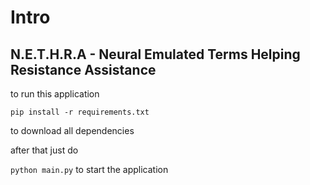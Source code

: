 # Intro

## N.E.T.H.R.A - Neural Emulated Terms Helping Resistance Assistance

to run this application

`pip install -r requirements.txt`

to download all dependencies

after that just do

`python main.py` to start the application
